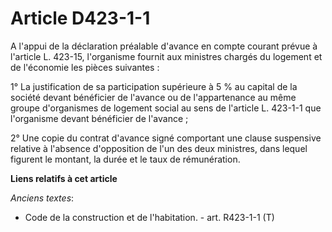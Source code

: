 # Article D423-1-1

A l'appui de la déclaration préalable d'avance en compte courant prévue à l'article L. 423-15, l'organisme fournit aux
ministres chargés du logement et de l'économie les pièces suivantes :

1° La justification de sa participation supérieure à 5 % au capital de la société devant bénéficier de l'avance ou de
l'appartenance au même groupe d'organismes de logement social au sens de l'article L. 423-1-1 que l'organisme devant
bénéficier de l'avance ;

2° Une copie du contrat d'avance signé comportant une clause suspensive relative à l'absence d'opposition de l'un des deux
ministres, dans lequel figurent le montant, la durée et le taux de rémunération.

**Liens relatifs à cet article**

_Anciens textes_:

  - Code de la construction et de l'habitation. - art. R423-1-1 (T)
